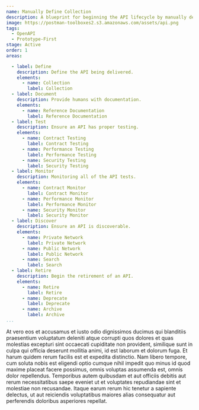 ```yaml
---
name: Manually Define Collection
description: A blueprint for beginning the API lifecycle by manually defining a collection.
image: https://postman-toolboxes2.s3.amazonaws.com/assets/api.png
tags:
  - OpenAPI
  - Prototype-First
stage: Active
order: 1
areas:

  - label: Define
    description: Define the API being delivered.
    elements:
      - name: Collection
        label: Collection    
  - label: Document
    description: Provide humans with documentation.  
    elements:
      - name: Reference Documentation
        label: Reference Documentation    
  - label: Test
    description: Ensure an API has proper testing.  
    elements:
      - name: Contract Testing
        label: Contract Testing   
      - name: Performance Testing
        label: Performance Testing   
      - name: Security Testing
        label: Security Testing  
  - label: Monitor
    description: Monitoring all of the API tests.
    elements:
      - name: Contract Monitor
        label: Contract Monitor   
      - name: Performance Monitor
        label: Performance Monitor   
      - name: Security Monitor
        label: Security Monitor                  
  - label: Discover
    description: Ensure an API is discoverable.  
    elements:
      - name: Private Network
        label: Private Network   
      - name: Public Network
        label: Public Network   
      - name: Search
        label: Search  
  - label: Retire
    description: Begin the retirement of an API.      
    elements:
      - name: Retire
        label: Retire  
      - name: Deprecate
        label: Deprecate    
      - name: Archive
        label: Archive       
...
```

<p>At vero eos et accusamus et iusto odio dignissimos ducimus qui blanditiis praesentium voluptatum deleniti atque corrupti quos dolores et quas molestias excepturi sint occaecati cupiditate non provident, similique sunt in culpa qui officia deserunt mollitia animi, id est laborum et dolorum fuga. Et harum quidem rerum facilis est et expedita distinctio. Nam libero tempore, cum soluta nobis est eligendi optio cumque nihil impedit quo minus id quod maxime placeat facere possimus, omnis voluptas assumenda est, omnis dolor repellendus. Temporibus autem quibusdam et aut officiis debitis aut rerum necessitatibus saepe eveniet ut et voluptates repudiandae sint et molestiae non recusandae. Itaque earum rerum hic tenetur a sapiente delectus, ut aut reiciendis voluptatibus maiores alias consequatur aut perferendis doloribus asperiores repellat.</p>